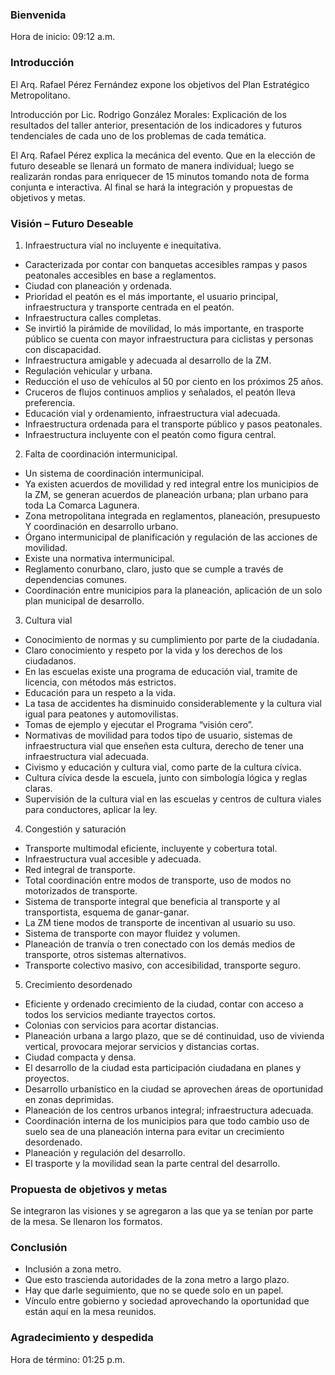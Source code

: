 
### Bienvenida

Hora de inicio: 09:12 a.m.

### Introducción

El Arq. Rafael Pérez Fernández expone los objetivos del Plan Estratégico Metropolitano.

Introducción por Lic. Rodrigo González Morales: Explicación de los resultados del taller anterior, presentación de los indicadores y futuros tendenciales de cada uno de los problemas de cada temática.

El Arq. Rafael Pérez explica la mecánica del evento. Que en la elección de futuro deseable se llenará un formato de manera individual; luego se realizarán rondas para enriquecer de 15 minutos tomando nota de forma conjunta e interactiva. Al final se hará la integración y propuestas de objetivos y metas.

### Visión – Futuro Deseable

1. Infraestructura vial no incluyente e inequitativa.

* Caracterizada por contar con banquetas accesibles rampas y pasos peatonales accesibles en base a reglamentos.
* Ciudad con planeación y ordenada.
* Prioridad el peatón es el más importante, el usuario principal, infraestructura y transporte centrada en el peatón.
* Infraestructura calles completas.
* Se invirtió la pirámide de movilidad, lo más importante, en trasporte público se cuenta con mayor infraestructura para ciclistas y personas con discapacidad.
* Infraestructura amigable y adecuada al desarrollo de la ZM.
* Regulación vehicular y urbana.
* Reducción el uso de vehículos al 50 por ciento en los próximos 25 años.
* Cruceros de flujos continuos amplios y señalados, el peatón lleva preferencia.
* Educación vial y ordenamiento, infraestructura vial adecuada.
* Infraestructura ordenada para el transporte público y pasos peatonales.
* Infraestructura incluyente con el peatón como figura central.

2. Falta de coordinación intermunicipal.

* Un sistema de coordinación intermunicipal.
* Ya existen acuerdos de movilidad y red integral entre los municipios de la ZM, se generan acuerdos de planeación urbana; plan urbano para toda La Comarca Lagunera.
* Zona metropolitana integrada en reglamentos, planeación, presupuesto Y coordinación en desarrollo urbano.
* Órgano intermunicipal de planificación y regulación de las acciones de movilidad.
* Existe una normativa intermunicipal.
* Reglamento conurbano, claro, justo que se cumple a través de dependencias comunes.
* Coordinación entre municipios para la planeación, aplicación de un solo plan municipal de desarrollo.

3. Cultura vial

* Conocimiento de normas y su cumplimiento por parte de la ciudadanía.
* Claro conocimiento y respeto por la vida y los derechos de los ciudadanos.
* En las escuelas existe una programa de educación vial, tramite de licencia, con métodos más estrictos.
* Educación para un respeto a la vida.
* La tasa de accidentes ha disminuido considerablemente y la cultura vial igual para peatones y automovilistas.
* Tomas de ejemplo y ejecutar el Programa “visión cero”.
* Normativas de movilidad para todos tipo de usuario, sistemas de infraestructura vial que enseñen esta cultura, derecho de tener una infraestructura vial adecuada.
* Civismo y educación y cultura vial, como parte de la cultura cívica.
* Cultura cívica desde la escuela, junto con simbología lógica y reglas claras.
* Supervisión de la cultura vial en las escuelas y centros de cultura viales para conductores, aplicar la ley.

4. Congestión y saturación

* Transporte multimodal eficiente, incluyente y cobertura total.
* Infraestructura vual accesible y adecuada.
* Red integral de transporte.
* Total coordinación entre modos de transporte, uso de modos no motorizados de transporte.
* Sistema de transporte integral que beneficia al transporte y al transportista, esquema de ganar-ganar.
* La ZM tiene modos de transporte de incentivan al usuario su uso.
* Sistema de transporte con mayor fluidez y volumen.
* Planeación de tranvía o tren conectado con los demás medios de transporte, otros sistemas alternativos.
* Transporte colectivo masivo, con accesibilidad, transporte seguro.

5. Crecimiento desordenado

* Eficiente y ordenado crecimiento de la ciudad, contar con acceso a todos los servicios mediante trayectos cortos.
* Colonias con servicios para acortar distancias.
* Planeación urbana a largo plazo, que se dé continuidad, uso de vivienda vertical, provocara mejorar servicios y distancias cortas.
* Ciudad compacta y densa.
* El desarrollo de la ciudad esta participación ciudadana en planes y proyectos.
* Desarrollo urbanístico en la ciudad se aprovechen áreas de oportunidad en zonas deprimidas.
* Planeación de los centros urbanos integral; infraestructura adecuada.
* Coordinación interna de los municipios para que todo cambio uso de suelo sea de una planeación interna para evitar un crecimiento desordenado.
* Planeación y regulación del desarrollo.
* El trasporte y la movilidad sean la parte central del desarrollo.

### Propuesta de objetivos y metas

Se integraron las visiones y se agregaron a las que ya se tenían por parte de la mesa. Se llenaron los formatos.

### Conclusión

* Inclusión a zona metro.
* Que esto trascienda autoridades de la zona metro a largo plazo.
* Hay que darle seguimiento, que no se quede solo en un papel.
* Vínculo entre gobierno y sociedad aprovechando la oportunidad que están aquí en la mesa reunidos.

### Agradecimiento y despedida

Hora de término: 01:25 p.m.
